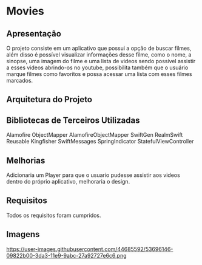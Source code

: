 # Movies

## Apresentação

O projeto consiste em um aplicativo que possui a opção de buscar filmes, além disso é possível visualizar informações desse filme, como o nome, a sinopse, uma imagem do filme e uma lista de videos sendo possível assistir a esses videos abrindo-os no youtube, possibilita também que o usuário marque filmes como favoritos e possa acessar uma lista com esses filmes marcados. 


## Arquitetura do Projeto


## Bibliotecas de Terceiros Utilizadas

Alamofire
ObjectMapper
AlamofireObjectMapper
SwiftGen
RealmSwift
Reusable
Kingfisher
SwiftMessages
SpringIndicator
StatefulViewController

## Melhorias

Adicionaria um Player para que o usuario pudesse assistir aos videos dentro do próprio aplicativo, melhoraria o design.

## Requisitos

Todos os requisitos foram cumpridos.

## Imagens

https://user-images.githubusercontent.com/44685592/53696146-09822b00-3da3-11e9-9abc-27a92727e6c6.png
